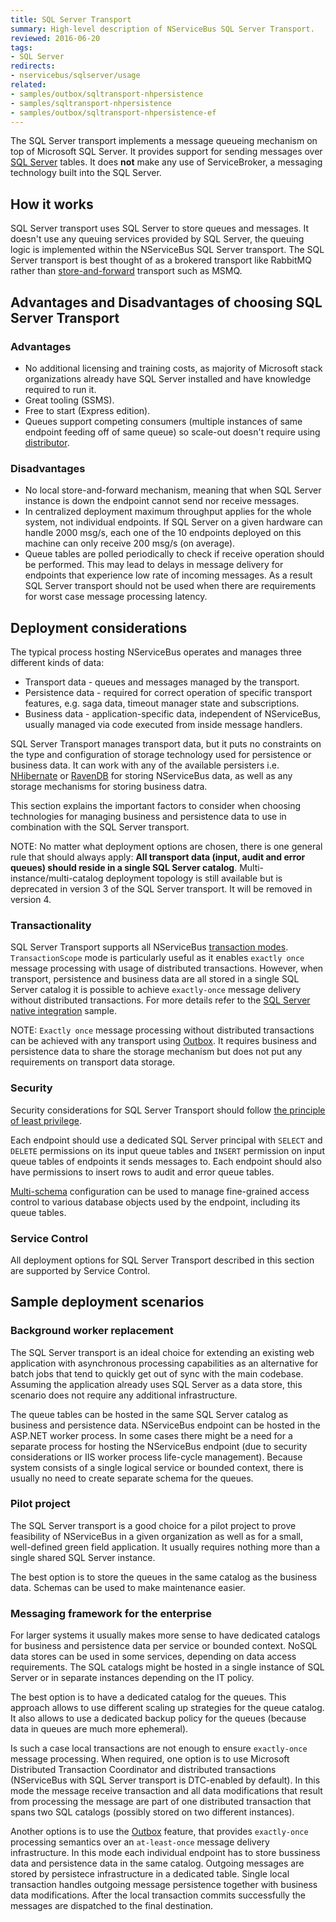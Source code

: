 ```yaml
---
title: SQL Server Transport
summary: High-level description of NServiceBus SQL Server Transport.
reviewed: 2016-06-20
tags:
- SQL Server
redirects:
- nservicebus/sqlserver/usage
related:
- samples/outbox/sqltransport-nhpersistence
- samples/sqltransport-nhpersistence
- samples/outbox/sqltransport-nhpersistence-ef
---
```


The SQL Server transport implements a message queueing mechanism on top of Microsoft SQL Server. It provides support for sending messages over [SQL Server](http://www.microsoft.com/en-au/server-cloud/products/sql-server/) tables. It does **not** make any use of ServiceBroker, a messaging technology built into the SQL Server.


## How it works

SQL Server transport uses SQL Server to store queues and messages. It doesn't use any queuing services provided by SQL Server, the queuing logic is implemented within the NServiceBus SQL Server transport. The SQL Server transport is best thought of as a brokered transport like RabbitMQ rather than [store-and-forward](/nservicebus/architecture/principles.md#drilling-down-into-details-store-and-forward-messaging) transport such as MSMQ.


## Advantages and Disadvantages of choosing SQL Server Transport


### Advantages

 * No additional licensing and training costs, as majority of Microsoft stack organizations already have SQL Server installed and have knowledge required to run it.
 * Great tooling (SSMS).
 * Free to start (Express edition).
 * Queues support competing consumers (multiple instances of same endpoint feeding off of same queue) so scale-out doesn't require using [distributor](/nservicebus/scalability-and-ha/distributor/).


### Disadvantages

 * No local store-and-forward mechanism, meaning that when SQL Server instance is down the endpoint cannot send nor receive messages.
 * In centralized deployment maximum throughput applies for the whole system, not individual endpoints. If SQL Server on a given hardware can handle 2000 msg/s, each one of the 10 endpoints deployed on this machine can only receive 200 msg/s (on average).
 * Queue tables are polled periodically to check if receive operation should be performed. This may lead to delays in message delivery for endpoints that experience low rate of incoming messages. As a result SQL Server transport should not be used when there are requirements for worst case message processing latency.


## Deployment considerations 

The typical process hosting NServiceBus operates and manages three different kinds of data:
 * Transport data - queues and messages managed by the transport.
 * Persistence data - required for correct operation of specific transport features, e.g. saga data, timeout manager state and subscriptions.
 * Business data - application-specific data, independent of NServiceBus, usually managed via code executed from inside message handlers.

SQL Server Transport manages transport data, but it puts no constraints on the type and configuration of storage technology used for persistence or business data. It can work with any of the available persisters i.e. [NHibernate](/nservicebus/nhibernate) or [RavenDB](/nservicebus/ravendb/) for storing NServiceBus data, as well as any storage mechanisms for storing business datra.

This section explains the important factors to consider when choosing technologies for managing business and persistence data to use in combination with the SQL Server transport.
 
NOTE: No matter what deployment options are chosen, there is one general rule that should always apply: **All transport data (input, audit and error queues) should reside in a single SQL Server catalog**. Multi-instance/multi-catalog deployment topology is still available but is deprecated in version 3 of the SQL Server transport. It will be removed in version 4.

### Transactionality
SQL Server Transport supports all NServiceBus [transaction modes](/nservicebus/transports/transactions.md). `TransactionScope` mode is particularly useful as it enables `exactly once` message processing with usage of distributed transactions. However, when transport, persistence and business data are all stored in a single SQL Server catalog it is possible to achieve `exactly-once` message delivery without distributed transactions. For more details refer to the [SQL Server native integration](/samples/sqltransport/native-integration/) sample.

NOTE: `Exactly once` message processing without distributed transactions can be achieved with any transport using [Outbox](/nservicebus/outbox/). It requires business and persistence data to share the storage mechanism but does not put any requirements on transport data storage.


### Security 

Security considerations for SQL Server Transport should follow [the principle of least privilege](https://en.wikipedia.org/wiki/Principle_of_least_privilege). 

Each endpoint should use a dedicated SQL Server principal with `SELECT` and `DELETE` permissions on its input queue tables and `INSERT` permission on input queue tables of endpoints it sends messages to. Each endpoint should also have permissions to insert rows to audit and error queue tables.

[Multi-schema](/nservicebus/sqlserver/configuration.md#multiple-custom-schemas) configuration can be used to manage fine-grained access control to various database objects used by the endpoint, including its queue tables.


### Service Control

All deployment options for SQL Server Transport described in this section are supported by Service Control.


## Sample deployment scenarios


### Background worker replacement

The SQL Server transport is an ideal choice for extending an existing web application with asynchronous processing capabilities as an alternative for batch jobs that tend to quickly get out of sync with the main codebase. Assuming the application already uses SQL Server as a data store, this scenario does not require any additional infrastructure.

The queue tables can be hosted in the same SQL Server catalog as business and persistence data. NServiceBus endpoint can be hosted in the ASP.NET worker process. In some cases there might be a need for a separate process for hosting the NServiceBus endpoint (due to security considerations or IIS worker process life-cycle management). Because system consists of a single logical service or bounded context, there is usually no need to create separate schema for the queues.


### Pilot project

The SQL Server transport is a good choice for a pilot project to prove feasibility of NServiceBus in a given organization as well as for a small, well-defined green field application. It usually requires nothing more than a single shared SQL Server instance.

The best option is to store the queues in the same catalog as the business data. Schemas can be used to make maintenance easier. 


### Messaging framework for the enterprise

For larger systems it usually makes more sense to have dedicated catalogs for business and persistence data per service or bounded context. NoSQL data stores can be used in some services, depending on data access requirements. The SQL catalogs might be hosted in a single instance of SQL Server or in separate instances depending on the IT policy.

The best option is to have a dedicated catalog for the queues. This approach allows to use different scaling up strategies for the queue catalog. It also allows to use a dedicated backup policy for the queues (because data in queues are much more ephemeral). 

Is such a case local transactions are not enough to ensure `exactly-once` message processing. When required, one option is to use Microsoft Distributed Transaction Coordinator and distributed transactions (NServiceBus with SQL Server transport is DTC-enabled by default). In this mode the message receive transaction and all data modifications that result from processing the message are part of one distributed transaction that spans two SQL catalogs (possibly stored on two different instances).

Another options is to use the [Outbox](/nservicebus/outbox/) feature, that provides `exactly-once` processing semantics over an `at-least-once` message delivery infrastructure. In this mode each individual endpoint has to store bussiness data and persistence data in the same catalog. Outgoing messages are stored by persistece infrastructure in a dedicated table. Single local transaction handles outgoing message persistence together with business data modifications. After the local transaction commits successfully the messages are dispatched to the final destination.
